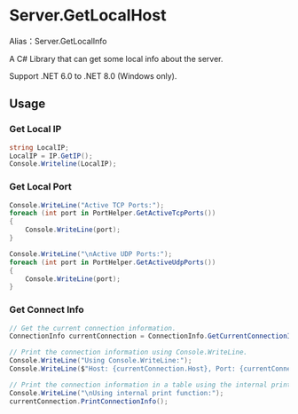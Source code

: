 ﻿# Server.GetLocalHost

Alias：Server.GetLocalInfo

A C# Library that can get some local info about the server.

Support .NET 6.0 to .NET 8.0 (Windows only).

## Usage

### Get Local IP

```c#
string LocalIP;
LocalIP = IP.GetIP();
Console.Writeline(LocalIP);
```

### Get Local Port

```c#
Console.WriteLine("Active TCP Ports:");
foreach (int port in PortHelper.GetActiveTcpPorts())
{
    Console.WriteLine(port);
}

Console.WriteLine("\nActive UDP Ports:");
foreach (int port in PortHelper.GetActiveUdpPorts())
{
    Console.WriteLine(port);
}
```

### Get Connect Info

```c#
// Get the current connection information.
ConnectionInfo currentConnection = ConnectionInfo.GetCurrentConnectionInfo();

// Print the connection information using Console.WriteLine.
Console.WriteLine("Using Console.WriteLine:");
Console.WriteLine($"Host: {currentConnection.Host}, Port: {currentConnection.Port}, Network Type: {currentConnection.NetworkType}");

// Print the connection information in a table using the internal print function.
Console.WriteLine("\nUsing internal print function:");
currentConnection.PrintConnectionInfo();
```
